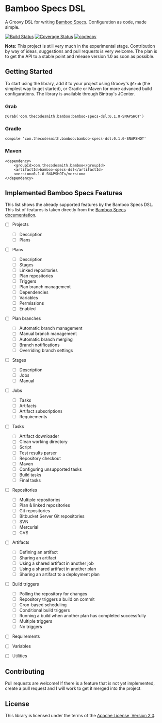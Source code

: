 # Bamboo Specs DSL

A Groovy DSL for writing [Bamboo
Specs](https://confluence.atlassian.com/bamboo/bamboo-specs-894743906.html).
Configuration as code, made simple.

[![Build
Status](https://travis-ci.org/thecodesmith/bamboo-specs-dsl.svg?branch=master)](https://travis-ci.org/thecodesmith/bamboo-specs-dsl)
[![Coverage
Status](https://coveralls.io/repos/github/thecodesmith/bamboo-specs-dsl/badge.svg?branch=master)](https://coveralls.io/github/thecodesmith/bamboo-specs-dsl?branch=master)
[![codecov](https://codecov.io/gh/thecodesmith/bamboo-specs-dsl/branch/master/graph/badge.svg)](https://codecov.io/gh/thecodesmith/bamboo-specs-dsl)

**Note:** This project is still very much in the experimental stage. Contribution by
way of ideas, suggestions and pull requests is very welcome. The plan is to get
the API to a stable point and release version 1.0 as soon as possible.


## Getting Started

To start using the library, add it to your project using Groovy's `@Grab` (the
simplest way to get started), or Gradle or Maven for more advanced build
configurations. The library is available through Bintray's JCenter.

### Grab

    @Grab('com.thecodesmith.bamboo:bamboo-specs-dsl:0.1.0-SNAPSHOT')

### Gradle

    compile 'com.thecodesmith.bamboo:bamboo-specs-dsl:0.1.0-SNAPSHOT'

### Maven

    <dependency>
        <groupId>com.thecodesmith.bamboo</groupId>
        <artifactId>bamboo-specs-dsl</artifactId>
        <version>0.1.0-SNAPSHOT</version>
    </dependency>


## Implemented Bamboo Specs Features

This list shows the already supported features by the Bamboo Specs DSL.
This list of features is taken directly from the [Bamboo Specs
documentation](https://docs.atlassian.com/bamboo-specs-docs/latest).

- [ ] Projects
    - [ ] Description
    - [ ] Plans
- [ ] Plans
    - [ ] Description
    - [ ] Stages
    - [ ] Linked repositories
    - [ ] Plan repositories
    - [ ] Triggers
    - [ ] Plan branch management
    - [ ] Dependencies
    - [ ] Variables
    - [ ] Permissions
    - [ ] Enabled
- [ ] Plan branches
    - [ ] Automatic branch management
    - [ ] Manual branch management
    - [ ] Automatic branch merging
    - [ ] Branch notifications
    - [ ] Overriding branch settings
- [ ] Stages
    - [ ] Description
    - [ ] Jobs
    - [ ] Manual
- [ ] Jobs
    - [ ] Tasks
    - [ ] Artifacts
    - [ ] Artifact subscriptions
    - [ ] Requirements
- [ ] Tasks
    - [ ] Artifact downloader
    - [ ] Clean working directory
    - [ ] Script
    - [ ] Test results parser
    - [ ] Repository checkout
    - [ ] Maven
    - [ ] Configuring unsupported tasks
    - [ ] Build tasks
    - [ ] Final tasks
- [ ] Repositories
    - [ ] Multiple repositories
    - [ ] Plan & linked repositories
    - [ ] Git repositories
    - [ ] Bitbucket Server Git repositories
    - [ ] SVN
    - [ ] Mercurial
    - [ ] CVS
- [ ] Artifacts
    - [ ] Defining an artifact
    - [ ] Sharing an artifact
    - [ ] Using a shared artifact in another job
    - [ ] Using a shared artifact in another plan
    - [ ] Sharing an artifact to a deployment plan
- [ ] Build triggers
    - [ ] Polling the repository for changes
    - [ ] Repository triggers a build on commit
    - [ ] Cron-based scheduling
    - [ ] Conditional build triggers
    - [ ] Running a build when another plan has completed successfully
    - [ ] Multiple triggers
    - [ ] No triggers
- [ ] Requirements
- [ ] Variables
- [ ] Utilities


## Contributing

Pull requests are welcome! If there is a feature that is not yet implemented,
create a pull request and I will work to get it merged into the project.


## License

This library is licensed under the terms of the [Apache License, Version
2.0](http://www.apache.org/licenses/LICENSE-2.0.html).
